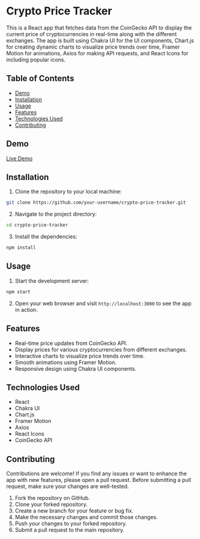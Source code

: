 # Crypto Price Tracker

This is a React app that fetches data from the CoinGecko API to display the current price of cryptocurrencies in real-time along with the different exchanges. The app is built using Chakra UI for the UI components, Chart.js for creating dynamic charts to visualize price trends over time, Framer Motion for animations, Axios for making API requests, and React Icons for including popular icons.

## Table of Contents

- [Demo](#demo)
- [Installation](#installation)
- [Usage](#usage)
- [Features](#features)
- [Technologies Used](#technologies-used)
- [Contributing](#contributing)

## Demo

[Live Demo](https://your-live-demo-url.com)

## Installation

1. Clone the repository to your local machine:

```bash
git clone https://github.com/your-username/crypto-price-tracker.git
```

2. Navigate to the project directory:

```bash
cd crypto-price-tracker
```

3. Install the dependencies:

```bash
npm install
```

## Usage

1. Start the development server:

```bash
npm start
```

2. Open your web browser and visit `http://localhost:3000` to see the app in action.

## Features

- Real-time price updates from CoinGecko API.
- Display prices for various cryptocurrencies from different exchanges.
- Interactive charts to visualize price trends over time.
- Smooth animations using Framer Motion.
- Responsive design using Chakra UI components.

## Technologies Used

- React
- Chakra UI
- Chart.js
- Framer Motion
- Axios
- React Icons
- CoinGecko API

## Contributing

Contributions are welcome! If you find any issues or want to enhance the app with new features, please open a pull request. Before submitting a pull request, make sure your changes are well-tested.

1. Fork the repository on GitHub.
2. Clone your forked repository.
3. Create a new branch for your feature or bug fix.
4. Make the necessary changes and commit those changes.
5. Push your changes to your forked repository.
6. Submit a pull request to the main repository.
